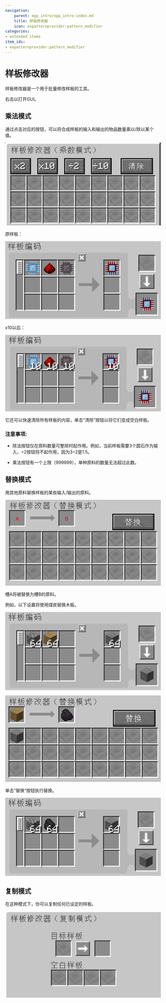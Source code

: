 ```yaml
---
navigation:
    parent: epp_intro/epp_intro-index.md
    title: 样板修改器
    icon: expatternprovider:pattern_modifier
categories:
- extended items
item_ids:
- expatternprovider:pattern_modifier
---
```


# 样板修改器

样板修改器是一个用于批量修改样板的工具。

<ItemImage id="expatternprovider:pattern_modifier" scale="4"></ItemImage>

右击以打开GUI。

## 乘法模式

通过点击对应的按钮，可以将合成样板的输入和输出的物品数量乘以/除以某个值。

![PM](../pic/pm.png)

原样板：

![PM1](../pic/pm1.png)

x10以后：

![PM2](../pic/pm2.png)

它还可以快速清除所有样板的内容，单击“清除”按钮以将它们变成空白样板。

### 注意事项:

- 除法按钮仅在原料数量可整除时起作用。例如，当前样板需要3个圆石作为输入，÷2按钮将不起作用，因为3÷2是1.5。

- 乘法按钮有一个上限（999999），单种原料的数量无法超过此数。

## 替换模式

用其他原料替换样板的某些输入/输出的原料。

![PM3](../pic/pm4.png)

槽A将被替换为槽B的原料。

例如，以下设置将使用煤炭替换木板。

![PM4](../pic/pm6.png)

![PM5](../pic/pm5.png)

单击“替换”按钮执行替换。

![PM6](../pic/pm7.png)

## 复制模式

在这种模式下，你可以复制任何已设定的样板。

![PM7](../pic/pm3.png)

